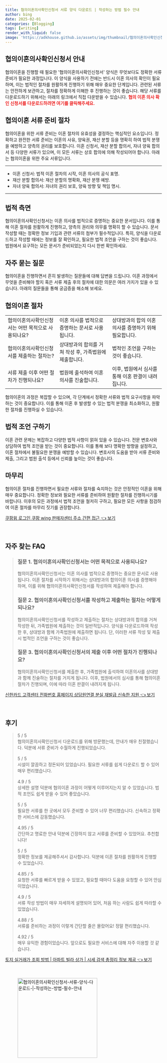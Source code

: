 ```yaml
---
title: 협의이혼의사확인신청서 서류 양식 다운로드 | 작성하는 방법 필수 안내
author: bing
date: 2025-02-01
categories: [Blogging]
tags: [writing]
render_with_liquid: false
image: 'https://adkhouse.github.io/assets/img/thumbnail/협의이혼의사확인신청서-서류-양식-다운로드-|-작성하는-방법-필수-안내.webp'
---
```



<h2 id='협의이혼의사확인신청서 안내'>협의이혼의사확인신청서 안내</h2>

<p>협의이혼을 진행할 때 필요한 '협의이혼의사확인신청서' 양식은 무엇보다도 정확한 서류 준비가 필요한 과정입니다. 이 양식을 사용하기 전에는 반드시 이혼 의사의 확인이 필요하며, 이는 법적인 절차를 원활하게 진행하기 위해 매우 중요한 단계입니다. 관련된 서류는 안전하게 보관하고, 절차를 정확하게 이해한 후 진행하는 것이 좋습니다. 해당 서류를 다운로드하기 위해서는 아래의 링크에서 직접 다운받을 수 있습니다. <b><span style="color: #ee2323;">협의 이혼 의사 확인 신청서를 다운로드하려면 여기를 클릭해주세요.</span></b></p>

<h2 id='협의이혼 서류 준비 절차'>협의이혼 서류 준비 절차</h2>

<p>협의이혼을 위한 서류 준비는 이혼 절차의 유효성을 결정하는 핵심적인 요소입니다. 정확하고 완전한 서류 준비는 이혼의 사유, 양육권, 재산 분할 등을 명확히 하여 법적 분쟁을 예방하고 양측의 권리를 보호합니다. 이혼 신청서, 재산 분할 합의서, 자녀 양육 합의서 등 다양한 서류가 있으며, 이 모든 서류는 상호 합의에 의해 작성되어야 합니다. 아래는 협의이혼을 위한 주요 서류입니다.</p>

<hr />

<ul>
    <li>이혼 신청서: 법적 이혼 절차의 시작, 이혼 의사의 공식 표명.</li>
    <li>재산 분할 합의서: 재산 분할의 명확화, 재산 분쟁 예방.</li>
    <li>자녀 양육 합의서: 자녀의 권리 보호, 양육 방향 및 책임 명시.</li>
</ul>

<hr />

<h2 id='법적 측면'>법적 측면</h2>

<p>협의이혼의사확인신청서는 이혼 의사를 법적으로 증명하는 중요한 문서입니다. 이를 통해 이혼 절차를 원활하게 진행하고, 양측의 권리와 의무를 명확히 할 수 있습니다. 문서 작성할 때는 정확한 정보 기입과 관련 서류의 첨부가 필수적입니다. 특히, 양식을 다운로드하고 작성할 때에는 정보를 잘 확인하고, 필요한 법적 조언을 구하는 것이 좋습니다. 법원에서 요구하는 모든 문서가 준비되었는지 다시 한번 확인하세요.</p>

<h2 id='자주 묻는 질문'>자주 묻는 질문</h2>

<p>협의이혼을 진행하면서 흔히 발생하는 질문들에 대해 답변을 드립니다. 이혼 과정에서 무엇을 준비해야 할지 혹은 서류 제출 후의 절차에 대한 의문은 여러 가지가 있을 수 있습니다. 아래의 질문들을 통해 궁금증을 해소해 보세요.</p>

<h2 id='협의이혼 절차'>협의이혼 절차</h2>

<table>
    <tr>
        <td>협의이혼의사확인신청서는 어떤 목적으로 사용되나요?</td>
        <td>이혼 의사를 법적으로 증명하는 문서로 사용됩니다.</td>
        <td>상대방과의 합의 이혼 의사를 증명하기 위해 필요합니다.</td>
    </tr>
    <tr>
        <td>협의이혼의사확인신청서를 제출하는 절차는?</td>
        <td>상대방과의 합의를 거쳐 작성 후, 가족법원에 제출합니다.</td>
        <td>법적인 조언을 구하는 것이 좋습니다.</td>
    </tr>
    <tr>
        <td>서류 제출 이후 어떤 절차가 진행되나요?</td>
        <td>법원에 출석하여 이혼의사를 진술합니다.</td>
        <td>이후, 법원에서 심사를 통해 이혼 판결이 내려집니다.</td>
    </tr>
</table>

<p>협의이혼의 과정은 복잡할 수 있으며, 각 단계에서 정확한 서류와 법적 요구사항을 파악하는 것이 중요합니다. 이를 통해 이혼 후 발생할 수 있는 법적 분쟁을 최소화하고, 원활한 절차를 진행하실 수 있습니다.</p>

<h2 id='법적 조언 구하기'>법적 조언 구하기</h2>

<p>이혼 관련 문제는 복잡하고 다양한 법적 사항이 얽혀 있을 수 있습니다. 전문 변호사와 상담하여 법적 조언을 받는 것이 중요합니다. 이를 통해 보다 명확한 방향을 설정하고, 이혼 절차에서 불필요한 분쟁을 예방할 수 있습니다. 변호사의 도움을 받아 서류 준비와 제출, 그리고 법원 출석 등에서 신뢰를 높이는 것이 좋습니다.</p>

<h2 id='마무리'>마무리</h2>

<p>협의이혼 절차를 진행하면서 필요한 서류와 절차를 숙지하는 것은 안정적인 이혼을 위해 매우 중요합니다. 정확한 정보와 필요한 서류를 준비하여 원활한 절차를 진행하시기를 바랍니다. 이후의 모든 과정에서 법적 조언을 철저히 구하고, 필요한 모든 사항을 점검하여 이혼 절차를 마무리 짓기를 권장합니다.</p>


<p><a class="click-button" title="쿠팡윙 로그인 쿠팡 wing 판매자센터 주소 간편 접근" href="https://adkhouse.github.io/posts/%EC%BF%A0%ED%8C%A1%EC%9C%99-%EB%A1%9C%EA%B7%B8%EC%9D%B8-%EC%BF%A0%ED%8C%A1-wing-%ED%8C%90%EB%A7%A4%EC%9E%90%EC%84%BC%ED%84%B0-%EC%A3%BC%EC%86%8C-%EA%B0%84%ED%8E%B8-%EC%A0%91%EA%B7%BC/" rel="dofollow">쿠팡윙 로그인 쿠팡 wing 판매자센터 주소 간편 접근 👈 보기</a></p><br>
<h2 id='자주_찾는_FAQ'>자주 찾는 FAQ</h2>
<div itemscope="" itemtype="https://schema.org/FAQPage">
<blockquote>
<div itemscope="" itemprop="mainEntity" itemtype="https://schema.org/Question">
<h3 itemprop="name">질문 1. 협의이혼의사확인신청서는 어떤 목적으로 사용되나요?</h3>
<div itemscope="" itemprop="acceptedAnswer" itemtype="https://schema.org/Answer">
<span itemprop="text">
<p>협의이혼의사확인신청서는 이혼 의사를 법적으로 증명하는 중요한 문서로 사용됩니다. 이혼 절차를 시작하기 위해서는 상대방과의 합의이혼 의사를 증명해야 하며, 이를 위해 협의이혼의사확인신청서를 작성하여 제출해야 합니다.</p>
</span>
</div>
</div>

<div itemscope="" itemprop="mainEntity" itemtype="https://schema.org/Question">
<h3 itemprop="name">질문 2. 협의이혼의사확인신청서를 작성하고 제출하는 절차는 어떻게 되나요?</h3>
<div itemscope="" itemprop="acceptedAnswer" itemtype="https://schema.org/Answer">
<span itemprop="text">
<p>협의이혼의사확인신청서를 작성하고 제출하는 절차는 상대방과의 합의를 거쳐 작성한 뒤, 가족법원에 제출하는 것이 일반적입니다. 양식을 다운로드하여 작성한 후, 상대방과 함께 가족법원에 제출하면 됩니다. 단, 이러한 서류 작성 및 제출 시 법적인 조언을 구하는 것이 좋습니다.</p>
</span>
</div>
</div>

<div itemscope="" itemprop="mainEntity" itemtype="https://schema.org/Question">
<h3 itemprop="name">질문 3. 협의이혼의사확인신청서의 제출 이후 어떤 절차가 진행되나요?</h3>
<div itemscope="" itemprop="acceptedAnswer" itemtype="https://schema.org/Answer">
<span itemprop="text">
<p>협의이혼의사확인신청서를 제출한 후, 가족법원에 출석하여 이혼의사를 상대방과 함께 진술하는 절차를 거치게 됩니다. 이후, 법원에서의 심사를 통해 협의이혼 절차가 진행되며, 이에 따라 이혼 판결이 내려지게 됩니다.</p>
</span>
</div>
</div>
</blockquote>
</div>
<p><a class="click-button" title="신한카드 고객센터 전화번호 홈페이지 상담원연결 분실 재발급 신속한 지원" href="https://adkhouse.github.io/posts/%EC%8B%A0%ED%95%9C%EC%B9%B4%EB%93%9C-%EA%B3%A0%EA%B0%9D%EC%84%BC%ED%84%B0-%EC%A0%84%ED%99%94%EB%B2%88%ED%98%B8-%ED%99%88%ED%8E%98%EC%9D%B4%EC%A7%80-%EC%83%81%EB%8B%B4%EC%9B%90%EC%97%B0%EA%B2%B0-%EB%B6%84%EC%8B%A4-%EC%9E%AC%EB%B0%9C%EA%B8%89-%EC%8B%A0%EC%86%8D%ED%95%9C-%EC%A7%80%EC%9B%90/" rel="dofollow">신한카드 고객센터 전화번호 홈페이지 상담원연결 분실 재발급 신속한 지원 👈 보기</a></p><br>
<h2 id='후기'>후기</h2>
<div itemscope itemtype="https://schema.org/Product">
  <blockquote>
  <div itemprop="review" itemscope itemtype="https://schema.org/Review">
      <div itemprop="reviewRating" itemscope itemtype="https://schema.org/Rating"> <span itemprop="ratingValue">5</span> / <span itemprop="bestRating">5</span> </div>
      <span itemprop="reviewBody">협의이혼의사확인신청서 다운로드를 위해 방문했는데, 안내가 매우 친절했습니다. 덕분에 서류 준비가 수월하게 진행되었습니다.</span>
  </div>
  <br>
  <div itemprop="review" itemscope itemtype="https://schema.org/Review">
      <div itemprop="reviewRating" itemscope itemtype="https://schema.org/Rating"> <span itemprop="ratingValue">5</span> / <span itemprop="bestRating">5</span> </div>
      <span itemprop="reviewBody">시설이 깔끔하고 정돈되어 있었습니다. 필요한 서류를 쉽게 다운로드 할 수 있어 매우 편리했습니다.</span>
  </div>
  <br>
  <div itemprop="review" itemscope itemtype="https://schema.org/Review">
      <div itemprop="reviewRating" itemscope itemtype="https://schema.org/Rating"> <span itemprop="ratingValue">4.9</span> / <span itemprop="bestRating">5</span> </div>
      <span itemprop="reviewBody">상세한 설명 덕분에 협의이혼 과정이 어떻게 이루어지는지 알 수 있었습니다. 법적 조언도 쉽게 받을 수 있어 좋았습니다.</span>
  </div>
  <br>
  <div itemprop="review" itemscope itemtype="https://schema.org/Review">
      <div itemprop="reviewRating" itemscope itemtype="https://schema.org/Rating"> <span itemprop="ratingValue">5</span> / <span itemprop="bestRating">5</span> </div>
      <span itemprop="reviewBody">필요한 서류를 한 곳에서 모두 준비할 수 있어 너무 편리했습니다. 신속하고 정확한 서비스에 감동했습니다.</span>
  </div>
  <br>
  <div itemprop="review" itemscope itemtype="https://schema.org/Review">
      <div itemprop="reviewRating" itemscope itemtype="https://schema.org/Rating"> <span itemprop="ratingValue">4.95</span> / <span itemprop="bestRating">5</span> </div>
      <span itemprop="reviewBody">간단하고 명료한 안내 덕분에 긴장하지 않고 서류를 준비할 수 있었어요. 추천합니다!</span>
  </div>
  <br>
  <div itemprop="review" itemscope itemtype="https://schema.org/Review">
      <div itemprop="reviewRating" itemscope itemtype="https://schema.org/Rating"> <span itemprop="ratingValue">5</span> / <span itemprop="bestRating">5</span> </div>
      <span itemprop="reviewBody">정확한 정보를 제공해주셔서 감사합니다. 덕분에 이혼 절차를 원활하게 진행할 수 있었습니다.</span>
  </div>
  <br>
  <div itemprop="review" itemscope itemtype="https://schema.org/Review">
      <div itemprop="reviewRating" itemscope itemtype="https://schema.org/Rating"> <span itemprop="ratingValue">4.85</span> / <span itemprop="bestRating">5</span> </div>
      <span itemprop="reviewBody">요청한 서류를 빠르게 받을 수 있었고, 필요할 때마다 도움을 요청할 수 있어 안심이었습니다.</span>
  </div>
  <br>
  <div itemprop="review" itemscope itemtype="https://schema.org/Review">
      <div itemprop="reviewRating" itemscope itemtype="https://schema.org/Rating"> <span itemprop="ratingValue">4.9</span> / <span itemprop="bestRating">5</span> </div>
      <span itemprop="reviewBody">서류 작성 방법이 매우 자세하게 설명되어 있어, 처음 하는 사람도 쉽게 따라할 수 있었습니다.</span>
  </div>
  <br>
  <div itemprop="review" itemscope itemtype="https://schema.org/Review">
      <div itemprop="reviewRating" itemscope itemtype="https://schema.org/Rating"> <span itemprop="ratingValue">4.88</span> / <span itemprop="bestRating">5</span> </div>
      <span itemprop="reviewBody">서류를 준비하는 과정이 이렇게 간단할 줄은 몰랐어요! 정말 편리했습니다.</span>
  </div>
  <br>
  <div itemprop="review" itemscope itemtype="https://schema.org/Review">
      <div itemprop="reviewRating" itemscope itemtype="https://schema.org/Rating"> <span itemprop="ratingValue">4.92</span> / <span itemprop="bestRating">5</span> </div>
      <span itemprop="reviewBody">매우 유익한 경험이었습니다. 앞으로도 필요한 서비스에 대해 자주 이용할 것 같습니다.</span>
  </div>
  </blockquote>
</div>
<p><a class="click-button" title="토지 실거래가 조회 방법 | 아파트 빌라 상가 | 시세 검색 총정리 정보 제공" href="https://adkhouse.github.io/posts/%ED%86%A0%EC%A7%80-%EC%8B%A4%EA%B1%B0%EB%9E%98%EA%B0%80-%EC%A1%B0%ED%9A%8C-%EB%B0%A9%EB%B2%95-%EC%95%84%ED%8C%8C%ED%8A%B8-%EB%B9%8C%EB%9D%BC-%EC%83%81%EA%B0%80-%EC%8B%9C%EC%84%B8-%EA%B2%80%EC%83%89-%EC%B4%9D%EC%A0%95%EB%A6%AC-%EC%A0%95%EB%B3%B4-%EC%A0%9C%EA%B3%B5/" rel="dofollow">토지 실거래가 조회 방법 | 아파트 빌라 상가 | 시세 검색 총정리 정보 제공 👈 보기</a></p><br>
<figure class="image"><img src="https://adkhouse.github.io/assets/img/thumbnail/협의이혼의사확인신청서-서류-양식-다운로드-|-작성하는-방법-필수-안내.webp" alt="협의이혼의사확인신청서-서류-양식-다운로드-|-작성하는-방법-필수-안내" width="256" height="256"></figure>